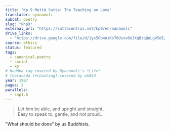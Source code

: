 ```yaml
---
title: "Kp 9 Mettā Sutta: The Teaching on Love"
translator: nyanamoli
subcat: poetry
slug: "khp9"
external_url: "https://suttacentral.net/kp9/en/nanamoli"
drive_links:
  - "https://drive.google.com/file/d/1ys5Ob4ozKs70Usxv6UJXqBzqQoLgVSdE/view?usp=drivesdk"
course: ethics
status: featured
tags:
  - canonical-poetry
  - social
  - kp
# buddha tag covered by Nyanamoli's *Life*
# theravada (+chanting) covered by wh054
year: 1987
pages: 2
parallels:
  - snp1.8
---
```


> Let him be able, and upright and straight,  
Easy to speak to, gentle, and not proud...

"What should be done" by us Buddhists.
